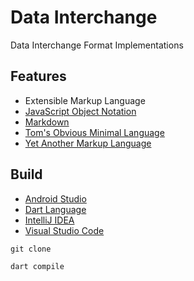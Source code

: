 [Android]: https://developer.android.com/studio
[CommonMark]:https://commonmark.org/
[Dart]: https://dart.dev/
[IDEA]: https://jetbrains.com/idea/
[JSON]: https://www.json.org/json-en.html
[TOML]: https://toml.io/en/
[VSCode]: https://code.visualstudio.com/docs
[YAML]: https://yaml.org/

# Data Interchange

Data Interchange Format Implementations

## Features

- Extensible Markup Language
- [JavaScript Object Notation][JSON]
- [Markdown][CommonMark]
- [Tom's Obvious Minimal Language][TOML]
- [Yet Another Markup Language][YAML]

## Build

- [Android Studio][Android]
- [Dart Language][Dart]
- [IntelliJ IDEA][IDEA]
- [Visual Studio Code][VSCode]

```shell
git clone

dart compile
```